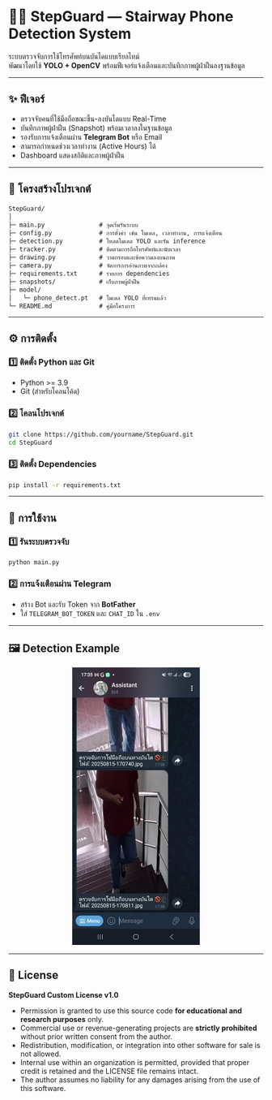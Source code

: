 # 📱🚫 StepGuard — Stairway Phone Detection System

ระบบตรวจจับการใช้โทรศัพท์บนบันไดแบบเรียลไทม์  
พัฒนาโดยใช้ **YOLO + OpenCV** พร้อมฟีเจอร์แจ้งเตือนและบันทึกภาพผู้ฝ่าฝืนลงฐานข้อมูล

---

## ✨ ฟีเจอร์
- ตรวจจับคนที่ใช้มือถือขณะขึ้น-ลงบันไดแบบ Real-Time
- บันทึกภาพผู้ฝ่าฝืน (Snapshot) พร้อมเวลาลงในฐานข้อมูล
- รองรับการแจ้งเตือนผ่าน **Telegram Bot** หรือ Email
- สามารถกำหนดช่วงเวลาทำงาน (Active Hours) ได้
- Dashboard แสดงสถิติและภาพผู้ฝ่าฝืน

---

## 📂 โครงสร้างโปรเจกต์
```plaintext
StepGuard/
│
├─ main.py               # จุดเริ่มรันระบบ
├─ config.py             # การตั้งค่า เช่น โมเดล, เวลาทำงาน, การแจ้งเตือน
├─ detection.py          # โหลดโมเดล YOLO และรัน inference
├─ tracker.py            # ติดตามการถือโทรศัพท์และนับเวลา
├─ drawing.py            # วาดกรอบและข้อความลงบนภาพ
├─ camera.py             # จัดการการอ่านภาพจากกล้อง
├─ requirements.txt      # รายการ dependencies
├─ snapshots/            # เก็บภาพผู้ฝ่าฝืน
├─ model/
│   └─ phone_detect.pt   # โมเดล YOLO ที่เทรนแล้ว
└─ README.md             # คู่มือโครงการ
```

---

## ⚙️ การติดตั้ง

### 1️⃣ ติดตั้ง Python และ Git
- Python >= 3.9
- Git (สำหรับโคลนโค้ด)

### 2️⃣ โคลนโปรเจกต์
```bash
git clone https://github.com/yourname/StepGuard.git
cd StepGuard
```

### 3️⃣ ติดตั้ง Dependencies
```bash
pip install -r requirements.txt
```

---

## 🚀 การใช้งาน

### 1️⃣ รันระบบตรวจจับ
```bash
python main.py
```

### 2️⃣ การแจ้งเตือนผ่าน Telegram
- สร้าง Bot และรับ Token จาก **BotFather**
- ใส่ `TELEGRAM_BOT_TOKEN` และ `CHAT_ID` ใน `.env`

---

## 🖼️ Detection Example
<p align="center">
  <img src="image/perview.jpg" alt="Detection Example" style="max-width:50%; height:auto;"/>
</p>

---

## 📜 License

**StepGuard Custom License v1.0**

- Permission is granted to use this source code **for educational and research purposes** only.
- Commercial use or revenue-generating projects are **strictly prohibited** without prior written consent from the author.
- Redistribution, modification, or integration into other software for sale is not allowed.
- Internal use within an organization is permitted, provided that proper credit is retained and the LICENSE file remains intact.
- The author assumes no liability for any damages arising from the use of this software.

